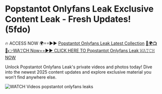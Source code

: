 # Popstantot Onlyfans Leak Exclusive Content Leak - Fresh Updates! (5fdo)

🔥 ACCESS NOW 🌍==►► <a href="https://tinyurl.com/3fjeunct" rel="nofollow">Popstantot Onlyfans Leak Latest Collection</a></h3>
[🔴🌍📺📱👉WA𝚃CH Now==►► CLICK HERE TO Popstantot Onlyfans Leak 𝚆𝙰𝚃𝙲𝙷 NOW](https://tinyurl.com/3fjeunct)

Unlock Popstantot Onlyfans Leak's private videos and photos today! Dive into the newest 2025 content updates and explore exclusive material you won’t find anywhere else.


<a href="https://tinyurl.com/3fjeunct" rel="nofollow" data-target="animated-image.originalLink"><img src="https://camo.githubusercontent.com/8a4f000d20f83aca3bf7ec5f350d767afa0574a8a352519fd8cfa583a6f93a33/68747470733a2f2f692e696d6775722e636f6d2f644a486b345a712e676966" alt="WATCH Videos" data-canonical-src="https://i.imgur.com/dJHk4Zq.gif" style="max-width: 100%; display: inline-block;" data-target="animated-image.originalImage"></a>
popstantot onlyfans leaks